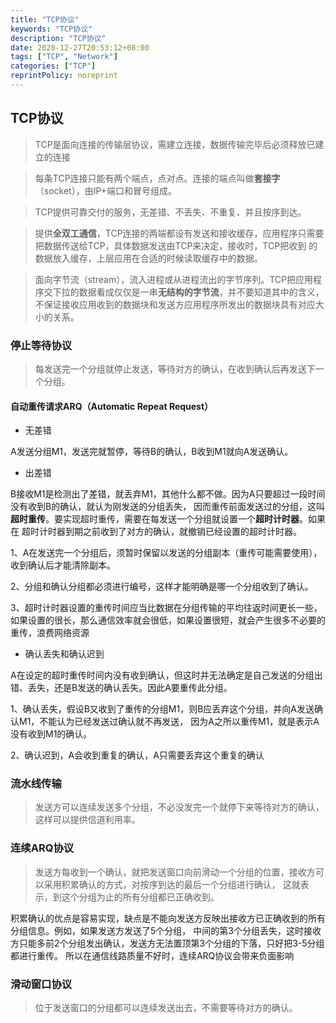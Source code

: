 ```yaml
---
title: "TCP协议"
keywords: "TCP协议"
description: "TCP协议"
date: 2020-12-27T20:53:12+08:00
tags: ["TCP", "Network"]
categories: ["TCP"]
reprintPolicy: noreprint
---
```


## TCP协议

> TCP是面向连接的传输层协议，需建立连接，数据传输完毕后必须释放已建立的连接

> 每条TCP连接只能有两个端点，点对点。连接的端点叫做**套接字**（socket），由IP+端口和冒号组成。

>TCP提供可靠交付的服务，无差错、不丢失、不重复、并且按序到达。

> 提供**全双工通信**，TCP连接的两端都设有发送和接收缓存，应用程序只需要把数据传送给TCP，具体数据发送由TCP来决定，接收时，TCP把收到
的数据放入缓存，上层应用在合适的时候读取缓存中的数据。

> 面向字节流（stream），流入进程或从进程流出的字节序列。TCP把应用程序交下拉的数据看成仅仅是一串**无结构的字节流**，并不要知道其中的含义，
>不保证接收应用收到的数据块和发送方应用程序所发出的数据块具有对应大小的关系。

### 停止等待协议

> 每发送完一个分组就停止发送，等待对方的确认，在收到确认后再发送下一个分组。

#### 自动重传请求ARQ（Automatic Repeat Request）

- 无差错

A发送分组M1，发送完就暂停，等待B的确认，B收到M1就向A发送确认。

- 出差错

B接收M1是检测出了差错，就丢弃M1，其他什么都不做。因为A只要超过一段时间没有收到B的确认，就认为刚发送的分组丢失，
因而重传前面发送过的分组，这叫**超时重传**。要实现超时重传，需要在每发送一个分组就设置一个**超时计时器**。如果在
超时计时器到期之前收到了对方的确认，就撤销已经设置的超时计时器。

1、A在发送完一个分组后，须暂时保留以发送的分组副本（重传可能需要使用），收到确认后才能清除副本。

2、分组和确认分组都必须进行编号，这样才能明确是哪一个分组收到了确认。

3、超时计时器设置的重传时间应当比数据在分组传输的平均往返时间更长一些，如果设置的很长，那么通信效率就会很低，如果设置很短，就会产生很多不必要的重传，浪费网络资源

- 确认丢失和确认迟到

A在设定的超时重传时间内没有收到确认，但这时并无法确定是自己发送的分组出错、丢失，还是B发送的确认丢失。因此A要重传此分组。

1、确认丢失，假设B又收到了重传的分组M1，则B应丢弃这个分组，并向A发送确认M1，不能认为已经发送过确认就不再发送，
因为A之所以重传M1，就是表示A没有收到M1的确认。

2、确认迟到，A会收到重复的确认，A只需要丢弃这个重复的确认

### 流水线传输

> 发送方可以连续发送多个分组，不必没发完一个就停下来等待对方的确认，这样可以提供信道利用率。

### 连续ARQ协议

> 发送方每收到一个确认，就把发送窗口向前滑动一个分组的位置，接收方可以采用积累确认的方式，对按序到达的最后一个分组进行确认，
>这就表示，到这个分组为止的所有分组都已正确收到。

积累确认的优点是容易实现，缺点是不能向发送方反映出接收方已正确收到的所有分组信息。例如，如果发送方发送了5个分组，
中间的第3个分组丢失，这时接收方只能多前2个分组发出确认，发送方无法置顶第3个分组的下落，只好把3-5分组都进行重传。
所以在通信线路质量不好时，连续ARQ协议会带来负面影响

### 滑动窗口协议

> 位于发送窗口的分组都可以连续发送出去，不需要等待对方的确认。

